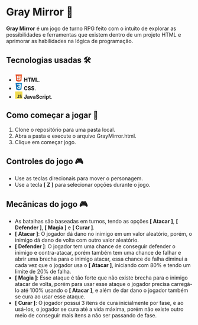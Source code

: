 # Gray Mirror 🚪

**Gray Mirror** é um jogo de turno RPG feito com o intuito de explorar as possibilidades e ferramentas que existem dentro de um projeto HTML e aprimorar as habilidades na lógica de programação.

## Tecnologias usadas 🛠️
- <img src="https://raw.githubusercontent.com/devicons/devicon/master/icons/html5/html5-original.svg" height="20"/> **HTML**.
- <img src="https://raw.githubusercontent.com/devicons/devicon/master/icons/css3/css3-original.svg" height="20"/> **CSS**.
- <img src="https://raw.githubusercontent.com/devicons/devicon/master/icons/javascript/javascript-original.svg" height="20"/> **JavaScript**.

## Como começar a jogar 🤔
1. Clone o repositório para uma pasta local.
2. Abra a pasta e execute o arquivo GrayMirror.html.
3. Clique em começar jogo.

## Controles do jogo 🎮
- Use as teclas direcionais para mover o personagem.
- Use a tecla **[ Z ]** para selecionar opções durante o jogo.

## Mecânicas do jogo 🎮
- As batalhas são baseadas em turnos, tendo as opções **[ Atacar ]**, **[ Defender ]**, **[ Magia ]** e **[ Curar ]**.
- **[ Atacar ]**: O jogador dá dano no inimigo em um valor aleatório, porém, o inimigo dá dano de volta com outro valor aleatório.
- **[ Defender ]**: O jogador tem uma chance de conseguir defender o inimigo e contra-atacar, porém também tem uma chance de falhar e abrir uma brecha para o inimigo atacar, essa chance de falha diminui a cada vez que o jogador usa o **[ Atacar ]**, iniciando com 80% e tendo um limite de 20% de falha.
- **[ Magia ]**: Esse ataque é tão forte que não existe brecha para o inimigo atacar de volta, porém para usar esse ataque o jogador precisa carregá-lo até 100% usando o **[ Atacar ]**, e além de dar dano o jogador também se cura ao usar esse ataque.
- **[ Curar ]**: O jogador possui 3 itens de cura inicialmente por fase, e ao usá-los, o jogador se cura até a vida máxima, porém não existe outro meio de conseguir mais itens a não ser passando de fase.
